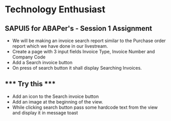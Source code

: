 # Technology Enthusiast
## SAPUI5 for ABAPer's - Session 1 Assignment
- We will be making an invoice search report similar to the Purchase order report which we have done in our livestream.
- Create a page with 3 input fields Invoice Type, Invoice Number and Company Code
- Add a Search invoice button
- On press of search button it shall display Searching Invoices. 

## *** Try this ***
- Add an icon to the Search invoice button
- Add an image at the beginning of the view.
- While clicking search button pass some hardcode text from the view and display it in message toast